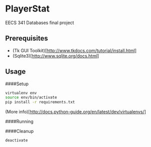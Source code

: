 PlayerStat
==========

EECS 341 Databases final project

Prerequisites
-------------

 - (Tk GUI Toolkit)[http://www.tkdocs.com/tutorial/install.html]
 - (Sqlite3)[http://www.sqlite.org/docs.html]

Usage
-----

####Setup
```bash
virtualenv env
source env/bin/activate
pip install -r requirements.txt
```
(More info)[http://docs.python-guide.org/en/latest/dev/virtualenvs/]

####Running


####Cleanup
```bash
deactivate
```